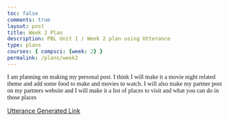 ```yaml
---
toc: false
comments: true
layout: post
title: Week 2 Plan
description: PBL Unit 1 / Week 2 plan using Utterance
type: plans
courses: { compsci: {week: 2} }
permalink: /plans/week2
---
```



<span style="font-family: Georgia;">I am planning on making my personal post. I think I will make it a movie night related theme and add some food to make and movies to watch. I will also make my partner post on my partners website and I will make it a list of places to visit and what you can do in those places</span>


[Utterance Generated Link](https://github.com/nighthawkcoders/student/issues/15)

